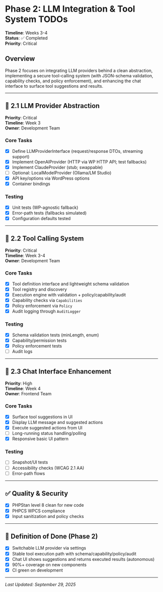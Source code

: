 # Phase 2: LLM Integration & Tool System TODOs

**Timeline**: Weeks 3-4  
**Status**: ✅ Completed  
**Priority**: Critical  

## Overview
Phase 2 focuses on integrating LLM providers behind a clean abstraction, implementing a secure tool-calling system (with JSON-schema validation, capability checks, and policy enforcement), and enhancing the chat interface to surface tool suggestions and results.

---

## 🔌 2.1 LLM Provider Abstraction
**Priority**: Critical  
**Timeline**: Week 3  
**Owner**: Development Team

### Core Tasks
- [x] Define LLMProviderInterface (request/response DTOs, streaming support)
- [x] Implement OpenAIProvider (HTTP via WP HTTP API; test fallbacks)
- [x] Implement ClaudeProvider (stub; swappable)
- [ ] Optional: LocalModelProvider (Ollama/LM Studio)
- [x] API key/options via WordPress options
- [x] Container bindings

### Testing
- [x] Unit tests (WP-agnostic fallback)
- [x] Error-path tests (fallbacks simulated)
- [x] Configuration defaults tested

---

## 🧰 2.2 Tool Calling System
**Priority**: Critical  
**Timeline**: Week 3-4  
**Owner**: Development Team

### Core Tasks
- [x] Tool definition interface and lightweight schema validation
- [x] Tool registry and discovery
- [x] Execution engine with validation + policy/capability/audit
- [x] Capability checks via `Capabilities`
- [x] Policy enforcement via `Policy`
- [x] Audit logging through `AuditLogger`

### Testing
- [x] Schema validation tests (minLength, enum)
- [x] Capability/permission tests
- [x] Policy enforcement tests
- [ ] Audit logs

---

## 💬 2.3 Chat Interface Enhancement
**Priority**: High  
**Timeline**: Week 4  
**Owner**: Frontend Team

### Core Tasks
- [x] Surface tool suggestions in UI
- [x] Display LLM message and suggested actions
- [x] Execute suggested actions from UI
- [ ] Long-running status handling/polling
- [x] Responsive basic UI pattern

### Testing
- [ ] Snapshot/UI tests
- [ ] Accessibility checks (WCAG 2.1 AA)
- [ ] Error-path flows

---

## ✅ Quality & Security
- [x] PHPStan level 8 clean for new code
- [x] PHPCS WPCS compliance
- [x] Input sanitization and policy checks

---

## 🏁 Definition of Done (Phase 2)
- [x] Switchable LLM provider via settings
- [x] Stable tool execution path with schema/capability/policy/audit
- [x] Chat UI shows suggestions and returns executed results (autonomous)
- [x] 90%+ coverage on new components
- [x] CI green on development

---

_Last Updated: September 29, 2025_
